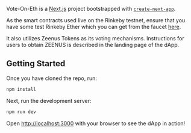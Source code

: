 Vote-On-Eth is a [Next.js](https://nextjs.org/) project bootstrapped with [`create-next-app`](https://github.com/vercel/next.js/tree/canary/packages/create-next-app).

As the smart contracts used live on the Rinkeby testnet, ensure that you have some test Rinkeby Ether which you can get from the faucet [here](https://faucet.rinkeby.io/).

It also utilizes Zeenus Tokens as its voting mechanisms. Instructions for users to obtain ZEENUS is described in the landing page of the dApp.

## Getting Started

Once you have cloned the repo, run:

```bash
npm install
```

Next, run the development server:

```bash
npm run dev
```

Open [http://localhost:3000](http://localhost:3000) with your browser to see the dApp in action!
